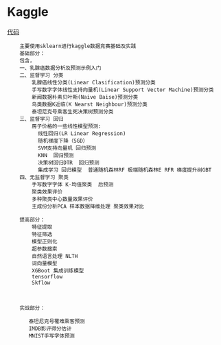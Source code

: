 # Kaggle
[代码](https://github.com/Ewenwan/Kaggle)


        主要使用sklearn进行kaggle数据竞赛基础及实践
        基础部分：
        包含， 
        一、乳腺癌数据分析及预测示例入门
        二、监督学习 分类
            乳腺癌线性分类(Linear Clasification)预测分类
            手写数字字体线性支持向量机(Linear Support Vector Machine)预测分类
            新闻数据朴素贝叶斯(Naive Baise)预测分类
            鸟类数据K近临(K Nearst Neighbour)预测分类
            泰坦尼克号乘客生死决策树预测分类
        三、监督学习 回归
            房子价格的一些线性模型预测:
              线性回归(LR Linear Regression) 
              随机梯度下降（SGD）
              SVM支持向量机 回归预测
              KNN  回归预测
              决策树回归DTR  回归预测
              集成学习 回归模型  普通随机森林RF 极端随机森林E RFR 梯度提升树GBT
        四、无监督学习 聚类
            手写数字字体 K-均值聚类  后预测
            聚类效果评价
            多种聚类中心数量效果评价
            主成份分析PCA 样本数据降维处理 聚类效果对比

        提高部分：
            特征提取
            特征筛选
            模型正则化
            超参数搜索
            自然语言处理 NLTH
            词向量模型 
            XGBoot 集成训练模型 
            tensorflow
            Skflow



        实战部分：

           泰坦尼克号罹难乘客预测
           IMDB影评得分估计
           MNIST手写字体预测
